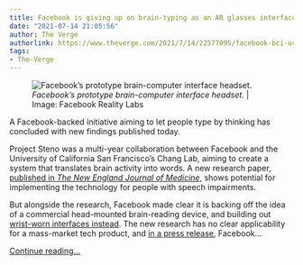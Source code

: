 ```yaml
---
title: Facebook is giving up on brain-typing as an AR glasses interface
date: "2021-07-14 21:05:56"
author: The Verge
authorlink: https://www.theverge.com/2021/7/14/22577095/facebook-bci-ucsf-chang-lab-brain-typing-research-update-project-steno-ar-vr
tags:
- The-Verge
---
```

<figure>
      <img alt="Facebook’s prototype brain-computer interface headset." src="https://cdn.vox-cdn.com/thumbor/8geffYUGj679PDkI92Dx2bDbmdI=/0x0:2000x1333/1310x873/cdn.vox-cdn.com/uploads/chorus_image/image/69583229/FRLR_head_mounted_BCI_research_prototype_2.0.jpeg" />
        <figcaption><em>Facebook’s prototype brain-computer interface headset.</em> | Image: Facebook Reality Labs</figcaption>
    </figure>

  <p id="Kcsy32">A Facebook-backed initiative aiming to let people type by thinking has concluded with new findings published today.</p>
<p id="GXOJ49">Project Steno was a multi-year collaboration between Facebook and the University of California San Francisco’s Chang Lab, aiming to create a system that translates brain activity into words. A new research paper, <a href="https://www.nejm.org/doi/full/10.1056/NEJMoa2027540?query=featured_home">published in <em>The New England Journal of Medicine</em></a>, shows potential for implementing the technology for people with speech impairments.</p>
<p id="eMNDAx">But alongside the research, Facebook made clear it is backing off the idea of a commercial head-mounted brain-reading device, and building out <a href="https://www.theverge.com/2021/3/18/22338008/facebook-reality-labs-emg-wristbands-ctrl-labs-ar-interface-demo">wrist-worn interfaces instead</a>. The new research has no clear applicability for a mass-market tech product, and <a href="https://tech.fb.com/bci-milestone-new-research-from-ucsf-with-support-from-facebook-shows-the-potential-of-brain-computer-interfaces-for-restoring-speech-communication/">in a press release</a>, Facebook...</p>
  <p>
    <a href="https://www.theverge.com/2021/7/14/22577095/facebook-bci-ucsf-chang-lab-brain-typing-research-update-project-steno-ar-vr">Continue reading&hellip;</a>
  </p>